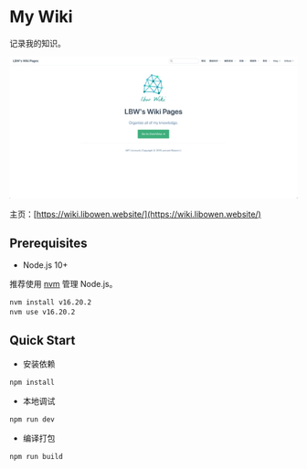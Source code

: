 # My Wiki
记录我的知识。

![Wiki主页](./images/wiki%E4%B8%BB%E9%A1%B5.png)

主页：[https://wiki.libowen.website/](https://wiki.libowen.website/)

## Prerequisites
* Node.js 10+

推荐使用 [nvm](https://github.com/nvm-sh/nvm) 管理 Node.js。

```sh
nvm install v16.20.2
nvm use v16.20.2
```
## Quick Start
* 安装依赖
```bash
npm install
```
* 本地调试
```bash
npm run dev
```
* 编译打包
```bash
npm run build
```
